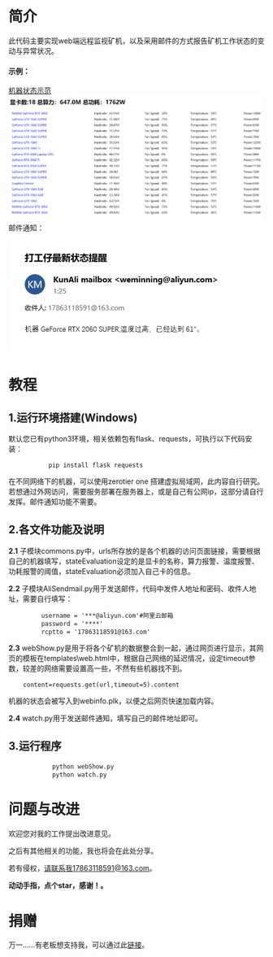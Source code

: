# 简介
此代码主要实现web端远程监视矿机，以及采用邮件的方式报告矿机工作状态的变动与异常状况。

#### 示例：
[机器状态示范](http://101.132.155.12:5000/)
![Image text](https://github.com/zhaokun0/minner/blob/master/IMG/web.png)
邮件通知：

![Image text](https://github.com/zhaokun0/minner/blob/master/IMG/mail.png)

# 教程
## 1.运行环境搭建(Windows)
   默认您已有python3环境，相关依赖包有flask、requests，可执行以下代码安装：

               pip install flask requests
   在不同网络下的机器，可以使用zerotier one 搭建虚拟局域网，此内容自行研究。  
   若想通过外网访问，需要服务部署在服务器上，或是自己有公网ip，这部分请自行发挥。邮件通知功能不需要。

## 2.各文件功能及说明
   **2.1** 子模块commons.py中，urls所存放的是各个机器的访问页面链接，需要根据自己的机器填写，stateEvaluation设定的是显卡的名称，算力报警、温度报警、功耗报警的阈值，stateEvaluation必须加入自己卡的信息。

   **2.2** 子模块AliSendmail.py用于发送邮件，代码中发件人地址和密码、收件人地址，需要自行填写：        

```
         username = '***@aliyun.com'#阿里云邮箱
         password = '****'
         rcptto = '17863118591@163.com'
```


   **2.3** webShow.py是用于将各个矿机的数据整合到一起，通过网页进行显示，其网页的模板在templates\web.html中，根据自己网络的延迟情况，设定timeout参数，较差的网络需要设置高一些，不然有些机器找不到。            

```
   	content=requests.get(url,timeout=5).content
```


   机器的状态会被写入到webinfo.plk，以便之后网页快速加载内容。

   **2.4** watch.py用于发送邮件通知，填写自己的邮件地址即可。

## 3.运行程序
                python webShow.py
                python watch.py



# 问题与改进

欢迎您对我的工作提出改进意见。

之后有其他相关的功能，我也将会在此处分享。

若有侵权，请联系我17863118591@163.com。

**动动手指，点个star，感谢！。**



# 捐赠

万一......有老板想支持我，可以通过此[链接](https://github.com/zhaokun0/minner/blob/master/IMG/pay.png )。

​           
